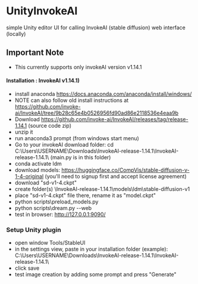 # UnityInvokeAI
simple Unity editor UI for calling InvokeAI (stable diffusion) web interface (locally)

## Important Note
- This currently supports only invokeAI version v1.14.1

#### Installation : InvokeAI v1.14.1)
- install anaconda https://docs.anaconda.com/anaconda/install/windows/
- NOTE can also follow old install instructions at https://github.com/invoke-ai/InvokeAI/tree/9b28c65e4b0526956fd90ad86e2118536e4eaa9b
- Download https://github.com/invoke-ai/InvokeAI/releases/tag/release-1.14.1 (source code zip)
- unzip it
- run anaconda3 prompt (from windows start menu)
- Go to your invokeAI download folder: cd C:\Users\USERNAME\Downloads\InvokeAI-release-1.14.1\InvokeAI-release-1.14.1\ (main.py is in this folder)
- conda activate ldm 
- download models: https://huggingface.co/CompVis/stable-diffusion-v-1-4-original (you'll need to signup first and accept license agreement)
- download "sd-v1-4.ckpt"
- create folder(s) \InvokeAI-release-1.14.1\models\ldm\stable-diffusion-v1
- place "sd-v1-4.ckpt" file there, rename it as "model.ckpt"
- python scripts\preload_models.py
- python scripts\dream.py --web
- test in browser: http://127.0.0.1:9090/

### Setup Unity plugin
- open window Tools/StableUI
- in the settings view, paste in your installation folder (example): C:\Users\USERNAME\Downloads\InvokeAI-release-1.14.1\InvokeAI-release-1.14.1\
- click save
- test image creation by adding some prompt and press "Generate"

